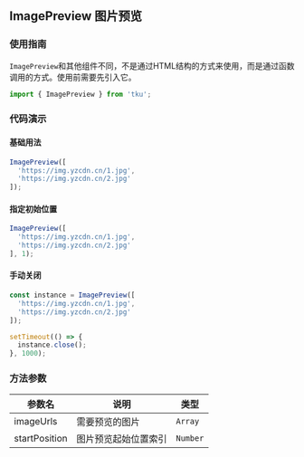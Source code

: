 ## ImagePreview 图片预览

### 使用指南

`ImagePreview`和其他组件不同，不是通过HTML结构的方式来使用，而是通过函数调用的方式。使用前需要先引入它。

```js
import { ImagePreview } from 'tku';
```

### 代码演示

#### 基础用法

```javascript
ImagePreview([
  'https://img.yzcdn.cn/1.jpg',
  'https://img.yzcdn.cn/2.jpg'
]);
```

#### 指定初始位置

```javascript
ImagePreview([
  'https://img.yzcdn.cn/1.jpg',
  'https://img.yzcdn.cn/2.jpg'
], 1);
```

#### 手动关闭

```javascript
const instance = ImagePreview([
  'https://img.yzcdn.cn/1.jpg',
  'https://img.yzcdn.cn/2.jpg'
]);

setTimeout(() => {
  instance.close();
}, 1000);
```

### 方法参数

| 参数名 | 说明 | 类型 |
|-----------|-----------|-----------|
| imageUrls | 需要预览的图片 | `Array` |
| startPosition | 图片预览起始位置索引 | `Number` |
